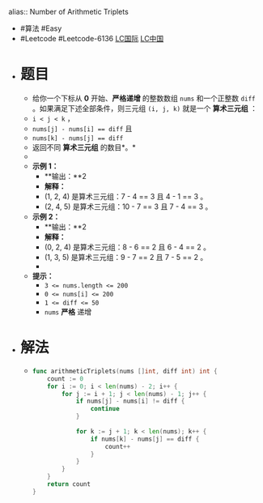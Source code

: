alias:: Number of Arithmetic Triplets
- #算法 #Easy
- #Leetcode #Leetcode-6136 [LC国际](https://leetcode.com/problems/number-of-arithmetic-triplets/) [LC中国](https://leetcode-cn.com/problems/number-of-arithmetic-triplets/)
- # 题目
	- 给你一个下标从 **0** 开始、**严格递增** 的整数数组 `nums` 和一个正整数 `diff` 。如果满足下述全部条件，则三元组 `(i, j, k)` 就是一个 **算术三元组** ：
	- `i < j < k` ，
	- `nums[j] - nums[i] == diff` 且
	- `nums[k] - nums[j] == diff`
	- 返回不同 **算术三元组** 的数目*。*
	-
	- **示例 1：**
		- **输出：**2
		- **解释：**
		- (1, 2, 4) 是算术三元组：7 - 4 == 3 且 4 - 1 == 3 。
		- (2, 4, 5) 是算术三元组：10 - 7 == 3 且 7 - 4 == 3 。
	- **示例 2：**
		- **输出：**2
		- **解释：**
		- (0, 2, 4) 是算术三元组：8 - 6 == 2 且 6 - 4 == 2 。
		- (1, 3, 5) 是算术三元组：9 - 7 == 2 且 7 - 5 == 2 。
		-
	- **提示：**
		- `3 <= nums.length <= 200`
		- `0 <= nums[i] <= 200`
		- `1 <= diff <= 50`
		- `nums` **严格** 递增
- # 解法
	- ```go
	  func arithmeticTriplets(nums []int, diff int) int {
	      count := 0
	      for i := 0; i < len(nums) - 2; i++ {
	          for j := i + 1; j < len(nums) - 1; j++ {
	              if nums[j] - nums[i] != diff {
	                  continue
	              }
	              
	              for k := j + 1; k < len(nums); k++ {
	                  if nums[k] - nums[j] == diff {
	                      count++
	                  }
	              }
	          }
	      }
	      return count
	  }
	  ```